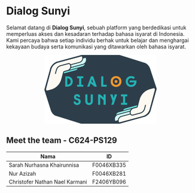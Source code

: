 # Dialog Sunyi

Selamat datang di **Dialog Sunyi**, sebuah platform yang berdedikasi untuk memperluas akses dan kesadaran terhadap bahasa isyarat di Indonesia. Kami percaya bahwa setiap individu berhak untuk belajar dan menghargai kekayaan budaya serta komunikasi yang ditawarkan oleh bahasa isyarat.

<div style="text-align: center;">
  <img src="public/logo-light-bg.png" alt="Logo-dialog-sunyi" width="300">
</div>

## Meet the team - C624-PS129

| Nama                           | ID         |
| ------------------------------ | ---------- |
| Sarah Nurhasna Khairunnisa     | F0046XB335 |
| Nur Azizah                     | F0046XB281 |
| Christofer Nathan Nael Karmani | F2406YB096 |
